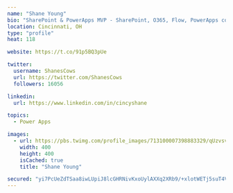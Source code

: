 ```yaml
---
name: "Shane Young"
bio: "SharePoint & PowerApps MVP - SharePoint, O365, Flow, PowerApps consulting? @PowerApps911 | Pure Snark? You found it."
location: Cincinnati, OH
type: "profile"
heat: 118

website: https://t.co/91p5BQ3pUe

twitter:
  username: ShanesCows
  url: https://twitter.com/ShanesCows
  followers: 16056

linkedin:
  url: https://www.linkedin.com/in/cincyshane

topics:
  - Power Apps

images:
  - url: https://pbs.twimg.com/profile_images/713100007398883329/qUzvsvQ3_400x400.jpg
    width: 400
    height: 400
    isCached: true
    title: "Shane Young"

secured: "yi7PcUeZdTSaa8iwLUpiJ8lcGHRNivKxoUylAXXq2XRb9/+xlotWETj5suT4VgjlDaPxiGJSL2/WTSKnuwdMTceNQ0IISf9pVMJY4ckDKZevAjEgd7GMLBTL3HNs3yXMqFTKM86PuW1nMHEDBubCF0xED5PeLgj5hSvoobL37ZcydU9cuswTVPQ/dyojF5Pmww2G9XhjI2Lx2/i0E8dPkOz2wm3IOJa5frau1GUKfwiv/90Wyc6kCkhhMCet5EUPij2zkrJZwPCLNTUbHCwUT4oq2Gh1oxt1oyeg/U94rz5qz/xlQjc1B/QlB55FUJuzV7KiZDDSAhVslU7Bi3xWfE5ePxt9KQSQKX8TJqjiicqQO2WYQzy2AP9lvEh/T1nEDS78SoNrckvB+G1K5USpwXF1S4TzD+ptzQK0PsYH8Bw=;aaaHX5f4clPaX8xbVIi1KQ=="
---
```


